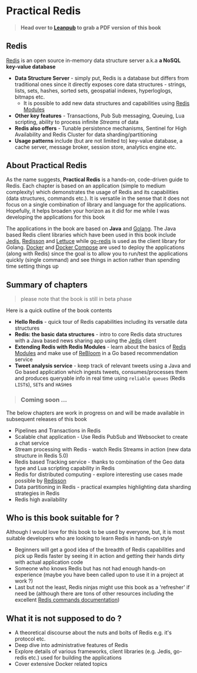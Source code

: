 # Practical Redis

> #### Head over to [Leanpub](https://leanpub.com/practical-redis) to grab a PDF version of this book

## Redis

[Redis](https://redis.io/) is an open source in-memory data structure server a.k.a **a NoSQL key-value database**

- **Data Structure Server** - simply put, Redis is a database but differs from traditional ones since it directly exposes core data structures - strings, lists, sets, hashes, sorted sets, geospatial indexes, hyperloglogs, bitmaps etc.
	- It is possible to add new data structures and capabilities using [Redis Modules](https://redis.io/modules)
- **Other key features** - Transactions, Pub Sub messaging, Queuing, Lua scripting, ability to process infinite *Streams* of data
- **Redis also offers** - Tunable persistence mechanisms, Sentinel for High Availability and Redis Cluster for data sharding/partitioning
- **Usage patterns** include (but are not limited to) key-value database, a cache server, message broker, session store, analytics engine etc.

## About **Practical Redis**

As the name suggests, **Practical Redis** is a hands-on, code-driven guide to Redis. Each chapter is based on an application (simple to medium complexity) which demonstrates the usage of Redis and its capabilities (data structures, commands etc.). It is versatile in the sense that it does not focus on a single combination of library and language for the applications. Hopefully, it helps broaden your horizon as it did for me while I was developing the applications for this book

The applications in the book are based on **Java** and [Golang](https://golang.org). The Java based Redis client libraries which have been used in this book include [Jedis](https://github.com/xetorthio/jedis), [Redisson](https://github.com/redisson/redisson) and [Lettuce](https://lettuce.io/) while [go-redis](https://github.com/go-redis/redis) is used as the client library for Golang. [Docker](https://www.docker.com/) and [Docker Compose](https://docs.docker.com/compose/) are used to deploy the applications (along with Redis) since the goal is to allow you to run/test the applications quickly (single command) and see things in action rather than spending time setting things up

## Summary of chapters

> please note that the book is still in beta phase

Here is a quick outline of the book contents

* **Hello Redis** - quick tour of Redis capabilities including its versatile data structures
* **Redis: the basic data structures** - intro to core Redis data structures with a Java based news sharing app using the [Jedis](https://github.com/xetorthio/jedis) client
* **Extending Redis with Redis Modules** - learn about the basics of [Redis Modules](https://redis.io/modules) and make use of [ReBloom](https://github.com/RedisLabsModules/rebloom/) in a Go based recommendation service
* **Tweet analysis service** - keep track of relevant tweets using a Java and Go based application which ingests tweets, consumes/processes them and produces queryable info in real time using `reliable queues` (Redis `LIST`s), `SET`s and `HASH`es

> ### Coming soon ...

The below chapters are work in progress on and will be made available in subsequent releases of this book

* Pipelines and Transactions in Redis
* Scalable chat application - Use Redis PubSub and Websocket to create a chat service
* Stream processing with Redis - watch Redis Streams in action (new data structure in Redis 5.0)
* Redis based Tracking service - thanks to combination of the Geo data type and Lua scripting capability in Redis
* Redis for distributed computing - explore interesting use cases made possible by [Redisson](https://redisson.org/)
* Data partitioning in Redis - practical examples highlighting data sharding strategies in Redis
* Redis high availability


## Who is this book suitable for ?

Although I would love for this book to be used by everyone, but, it is most suitable developers who are looking to learn Redis in hands-on style

- Beginners will get a good idea of the breadth of Redis capabilities and pick up Redis faster by seeing it in action and getting their hands dirty with actual application code
- Someone who knows Redis but has not had enough hands-on experience (maybe you have been called upon to use it in a project at work ?)  
- Last but not the least, Redis ninjas might use this book as a 'refresher' if need be (although there are tons of other resources including the excellent [Redis commands documentation](https://redis.io/commands)) 

## What it is not supposed to do ?

- A theoretical discourse about the nuts and bolts of Redis e.g. it's protocol etc.
- Deep dive into administrative features of Redis
- Explore details of various frameworks, client libraries (e.g. Jedis, go-redis etc.) used for building the applications
- Cover extensive Docker related topics